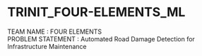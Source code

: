 # TRINIT_FOUR-ELEMENTS_ML
TEAM NAME : FOUR ELEMENTS                                                        
PROBLEM STATEMENT : Automated Road Damage Detection for Infrastructure Maintenance



